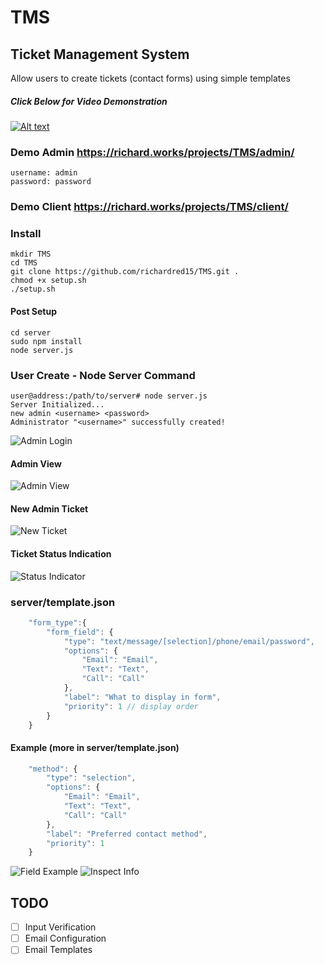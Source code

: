 # TMS

## Ticket Management System
Allow users to create tickets (contact forms) using simple templates

##### Click Below for Video Demonstration
[![Alt text](https://img.youtube.com/vi/GIiNb3qD6Go/1.jpg)](https://www.youtube.com/watch?v=GIiNb3qD6Go)

### Demo Admin https://richard.works/projects/TMS/admin/
```
username: admin
password: password
```
### Demo Client https://richard.works/projects/TMS/client/

### Install
```
mkdir TMS
cd TMS
git clone https://github.com/richardred15/TMS.git .
chmod +x setup.sh
./setup.sh
```

#### Post Setup
```
cd server
sudo npm install
node server.js
```

### User Create - Node Server Command
```
user@address:/path/to/server# node server.js
Server Initialized...
new admin <username> <password>
Administrator "<username>" successfully created!
```
![Admin Login](https://i.imgur.com/a9nfrCj.png)
#### Admin View
![Admin View](https://i.imgur.com/pAJeQp5.png)
#### New Admin Ticket
![New Ticket](https://i.imgur.com/zJEOZMf.png)
#### Ticket Status Indication
![Status Indicator](https://i.imgur.com/OiMqrKQ.gif)
### server/template.json
```javascript
    "form_type":{
        "form_field": {
            "type": "text/message/[selection]/phone/email/password",
            "options": {
                "Email": "Email",
                "Text": "Text",
                "Call": "Call"
            },
            "label": "What to display in form",
            "priority": 1 // display order
        }
    }
```
#### Example (more in server/template.json)
```javascript
    "method": {
        "type": "selection",
        "options": {
            "Email": "Email",
            "Text": "Text",
            "Call": "Call"
        },
        "label": "Preferred contact method",
        "priority": 1
    }
```
![Field Example](https://i.imgur.com/41ZCdTN.png)
![Inspect Info](https://i.imgur.com/tCxFDnY.png)

## TODO
- [ ] Input Verification
- [ ] Email Configuration
- [ ] Email Templates
